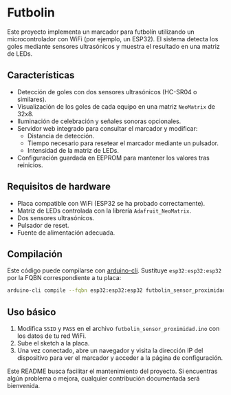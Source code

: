 # Futbolin

Este proyecto implementa un marcador para futbolín utilizando un microcontrolador con WiFi (por ejemplo, un ESP32). El sistema detecta los goles mediante sensores ultrasónicos y muestra el resultado en una matriz de LEDs.

## Características
- Detección de goles con dos sensores ultrasónicos (HC-SR04 o similares).
- Visualización de los goles de cada equipo en una matriz `NeoMatrix` de 32x8.
- Iluminación de celebración y señales sonoras opcionales.
- Servidor web integrado para consultar el marcador y modificar:
  - Distancia de detección.
  - Tiempo necesario para resetear el marcador mediante un pulsador.
  - Intensidad de la matriz de LEDs.
- Configuración guardada en EEPROM para mantener los valores tras reinicios.

## Requisitos de hardware
- Placa compatible con WiFi (ESP32 se ha probado correctamente).
- Matriz de LEDs controlada con la librería `Adafruit_NeoMatrix`.
- Dos sensores ultrasónicos.
- Pulsador de reset.
- Fuente de alimentación adecuada.

## Compilación
Este código puede compilarse con [arduino-cli](https://arduino.github.io/arduino-cli/). Sustituye `esp32:esp32:esp32` por la FQBN correspondiente a tu placa:

```bash
arduino-cli compile --fqbn esp32:esp32:esp32 futbolin_sensor_proximidad.ino
```

## Uso básico
1. Modifica `SSID` y `PASS` en el archivo `futbolin_sensor_proximidad.ino` con los datos de tu red WiFi.
2. Sube el sketch a la placa.
3. Una vez conectado, abre un navegador y visita la dirección IP del dispositivo para ver el marcador y acceder a la página de configuración.

Este README busca facilitar el mantenimiento del proyecto. Si encuentras algún problema o mejora, cualquier contribución documentada será bienvenida.
